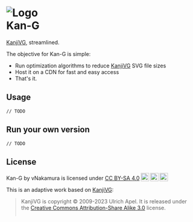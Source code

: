 # ![Logo](http://kan-g.pages.dev/kan-gLogo.svg)<br/> Kan-G

[KanjiVG](https://kanjivg.tagaini.net), streamlined.


The objective for Kan-G is simple:

- Run optimization algorithms to reduce [KanjiVG](https://kanjivg.tagaini.net) SVG file sizes
- Host it on a CDN for fast and easy access
- That's it.

## Usage
`// TODO`

## Run your own version
`// TODO`

## License

 <p xmlns:cc="http://creativecommons.org/ns#" xmlns:dct="http://purl.org/dc/terms/"><span property="dct:title">Kan-G</span> by <span property="cc:attributionName">vNakamura</span> is licensed under <a href="http://creativecommons.org/licenses/by-sa/4.0/?ref=chooser-v1" target="_blank" rel="license noopener noreferrer" style="display:inline-block;">CC BY-SA 4.0<img style="height:22px!important;margin-left:3px;vertical-align:text-bottom;" src="https://mirrors.creativecommons.org/presskit/icons/cc.svg?ref=chooser-v1"><img style="height:22px!important;margin-left:3px;vertical-align:text-bottom;" src="https://mirrors.creativecommons.org/presskit/icons/by.svg?ref=chooser-v1"><img style="height:22px!important;margin-left:3px;vertical-align:text-bottom;" src="https://mirrors.creativecommons.org/presskit/icons/sa.svg?ref=chooser-v1"></a></p> 

This is an adaptive work based on [KanjiVG](https://kanjivg.tagaini.net):
<blockquote>
<p>
  KanjiVG is copyright © 2009-2023 Ulrich Apel. It is released
  under the
  <a href="http://creativecommons.org/licenses/by-sa/3.0/">Creative
  Commons Attribution-Share Alike 3.0</a> license.
</p>
<div>
  <a href="https://creativecommons.org/licenses/by-sa/3.0/">
    <img src="https://i.creativecommons.org/l/by-sa/3.0/88x31.png" alt="" title="">
  </a>
</div>
</blockquote>
